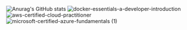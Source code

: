 ![Anurag's GitHub stats](https://github-readme-stats.vercel.app/api?username=johnnydappz&show_icons=true&theme=radical)
![docker-essentials-a-developer-introduction](https://user-images.githubusercontent.com/37016326/236577461-a73652cd-d8e7-4f71-9e67-826fcb5e5e2d.png) ![aws-certified-cloud-practitioner](https://user-images.githubusercontent.com/37016326/236577284-525b8770-d8c8-46cd-a27c-3e95673345cc.png) ![microsoft-certified-azure-fundamentals (1)](https://user-images.githubusercontent.com/37016326/236577173-5cf5274f-61c8-47e7-a215-ec9e52dd32ad.png)


